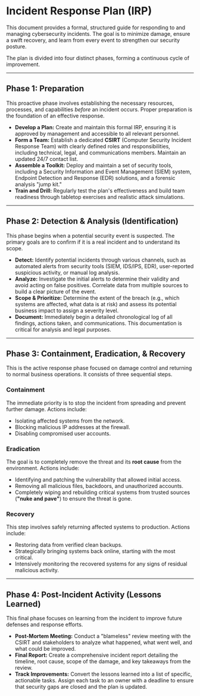# Incident Response Plan (IRP)

This document provides a formal, structured guide for responding to and managing cybersecurity incidents. The goal is to minimize damage, ensure a swift recovery, and learn from every event to strengthen our security posture.

The plan is divided into four distinct phases, forming a continuous cycle of improvement.

---

## Phase 1: Preparation 

This proactive phase involves establishing the necessary resources, processes, and capabilities *before* an incident occurs. Proper preparation is the foundation of an effective response.

* **Develop a Plan:** Create and maintain this formal IRP, ensuring it is approved by management and accessible to all relevant personnel.
* **Form a Team:** Establish a dedicated **CSIRT** (Computer Security Incident Response Team) with clearly defined roles and responsibilities, including technical, legal, and communications members. Maintain an updated 24/7 contact list.
* **Assemble a Toolkit:** Deploy and maintain a set of security tools, including a Security Information and Event Management (SIEM) system, Endpoint Detection and Response (EDR) solutions, and a forensic analysis "jump kit."
* **Train and Drill:** Regularly test the plan's effectiveness and build team readiness through tabletop exercises and realistic attack simulations.

---

## Phase 2: Detection & Analysis (Identification) 

This phase begins when a potential security event is suspected. The primary goals are to confirm if it is a real incident and to understand its scope.

* **Detect:** Identify potential incidents through various channels, such as automated alerts from security tools (SIEM, IDS/IPS, EDR), user-reported suspicious activity, or manual log analysis.
* **Analyze:** Investigate the initial alerts to determine their validity and avoid acting on false positives. Correlate data from multiple sources to build a clear picture of the event.
* **Scope & Prioritize:** Determine the extent of the breach (e.g., which systems are affected, what data is at risk) and assess its potential business impact to assign a severity level.
* **Document:** Immediately begin a detailed chronological log of all findings, actions taken, and communications. This documentation is critical for analysis and legal purposes.

---

## Phase 3: Containment, Eradication, & Recovery 

This is the active response phase focused on damage control and returning to normal business operations. It consists of three sequential steps.

### Containment
The immediate priority is to stop the incident from spreading and prevent further damage. Actions include:
* Isolating affected systems from the network.
* Blocking malicious IP addresses at the firewall.
* Disabling compromised user accounts.

### Eradication
The goal is to completely remove the threat and its **root cause** from the environment. Actions include:
* Identifying and patching the vulnerability that allowed initial access.
* Removing all malicious files, backdoors, and unauthorized accounts.
* Completely wiping and rebuilding critical systems from trusted sources (**"nuke and pave"**) to ensure the threat is gone.

### Recovery
This step involves safely returning affected systems to production. Actions include:
* Restoring data from verified clean backups.
* Strategically bringing systems back online, starting with the most critical.
* Intensively monitoring the recovered systems for any signs of residual malicious activity.

---

## Phase 4: Post-Incident Activity (Lessons Learned) 

This final phase focuses on learning from the incident to improve future defenses and response efforts.

* **Post-Mortem Meeting:** Conduct a "blameless" review meeting with the CSIRT and stakeholders to analyze what happened, what went well, and what could be improved.
* **Final Report:** Create a comprehensive incident report detailing the timeline, root cause, scope of the damage, and key takeaways from the review.
* **Track Improvements:** Convert the lessons learned into a list of specific, actionable tasks. Assign each task to an owner with a deadline to ensure that security gaps are closed and the plan is updated.